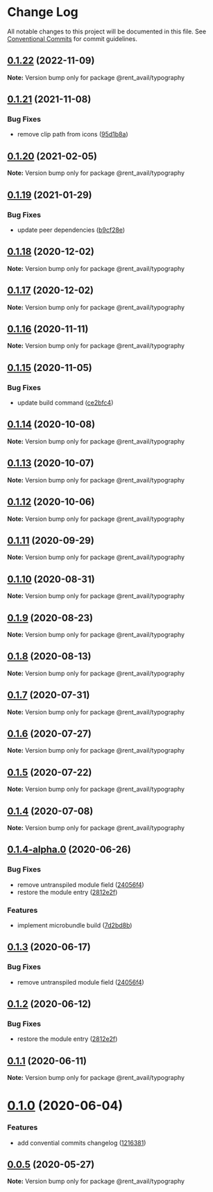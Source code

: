# Change Log

All notable changes to this project will be documented in this file.
See [Conventional Commits](https://conventionalcommits.org) for commit guidelines.

## [0.1.22](https://github.com/rentalutions/elements/compare/@rent_avail/typography@0.1.21...@rent_avail/typography@0.1.22) (2022-11-09)

**Note:** Version bump only for package @rent_avail/typography





## [0.1.21](https://github.com/rentalutions/elements/compare/@rent_avail/typography@0.1.20...@rent_avail/typography@0.1.21) (2021-11-08)


### Bug Fixes

* remove clip path from icons ([95d1b8a](https://github.com/rentalutions/elements/commit/95d1b8a2921de6b19ccd69c0a2be03bb5fd03b69))





## [0.1.20](https://github.com/rentalutions/elements/compare/@rent_avail/typography@0.1.19...@rent_avail/typography@0.1.20) (2021-02-05)

**Note:** Version bump only for package @rent_avail/typography





## [0.1.19](https://github.com/rentalutions/elements/compare/@rent_avail/typography@0.1.18...@rent_avail/typography@0.1.19) (2021-01-29)


### Bug Fixes

* update peer dependencies ([b9cf28e](https://github.com/rentalutions/elements/commit/b9cf28ea6daf7bcb028775cdcc12f1ac2a45280b))





## [0.1.18](https://github.com/rentalutions/elements/compare/@rent_avail/typography@0.1.17...@rent_avail/typography@0.1.18) (2020-12-02)

**Note:** Version bump only for package @rent_avail/typography





## [0.1.17](https://github.com/rentalutions/elements/compare/@rent_avail/typography@0.1.16...@rent_avail/typography@0.1.17) (2020-12-02)

**Note:** Version bump only for package @rent_avail/typography





## [0.1.16](https://github.com/rentalutions/elements/compare/@rent_avail/typography@0.1.15...@rent_avail/typography@0.1.16) (2020-11-11)

**Note:** Version bump only for package @rent_avail/typography





## [0.1.15](https://github.com/rentalutions/elements/compare/@rent_avail/typography@0.1.14...@rent_avail/typography@0.1.15) (2020-11-05)


### Bug Fixes

* update build command ([ce2bfc4](https://github.com/rentalutions/elements/commit/ce2bfc47d722b40d87bbad7806b727cc29e9712a))





## [0.1.14](https://github.com/rentalutions/elements/compare/@rent_avail/typography@0.1.13...@rent_avail/typography@0.1.14) (2020-10-08)

**Note:** Version bump only for package @rent_avail/typography





## [0.1.13](https://github.com/rentalutions/elements/compare/@rent_avail/typography@0.1.12...@rent_avail/typography@0.1.13) (2020-10-07)

**Note:** Version bump only for package @rent_avail/typography





## [0.1.12](https://github.com/rentalutions/elements/compare/@rent_avail/typography@0.1.11...@rent_avail/typography@0.1.12) (2020-10-06)

**Note:** Version bump only for package @rent_avail/typography





## [0.1.11](https://github.com/rentalutions/elements/compare/@rent_avail/typography@0.1.10...@rent_avail/typography@0.1.11) (2020-09-29)

**Note:** Version bump only for package @rent_avail/typography





## [0.1.10](https://github.com/rentalutions/elements/compare/@rent_avail/typography@0.1.9...@rent_avail/typography@0.1.10) (2020-08-31)

**Note:** Version bump only for package @rent_avail/typography





## [0.1.9](https://github.com/rentalutions/elements/compare/@rent_avail/typography@0.1.8...@rent_avail/typography@0.1.9) (2020-08-23)

**Note:** Version bump only for package @rent_avail/typography





## [0.1.8](https://github.com/rentalutions/elements/compare/@rent_avail/typography@0.1.7...@rent_avail/typography@0.1.8) (2020-08-13)

**Note:** Version bump only for package @rent_avail/typography





## [0.1.7](https://github.com/rentalutions/elements/compare/@rent_avail/typography@0.1.6...@rent_avail/typography@0.1.7) (2020-07-31)

**Note:** Version bump only for package @rent_avail/typography





## [0.1.6](https://github.com/rentalutions/elements/compare/@rent_avail/typography@0.1.5...@rent_avail/typography@0.1.6) (2020-07-27)

**Note:** Version bump only for package @rent_avail/typography





## [0.1.5](https://github.com/rentalutions/elements/compare/@rent_avail/typography@0.1.4...@rent_avail/typography@0.1.5) (2020-07-22)

**Note:** Version bump only for package @rent_avail/typography





## [0.1.4](https://github.com/rentalutions/elements/compare/@rent_avail/typography@0.1.4-alpha.0...@rent_avail/typography@0.1.4) (2020-07-08)

**Note:** Version bump only for package @rent_avail/typography





## [0.1.4-alpha.0](https://github.com/rentalutions/elements/compare/@rent_avail/typography@0.1.0...@rent_avail/typography@0.1.4-alpha.0) (2020-06-26)


### Bug Fixes

* remove untranspiled module field ([24056f4](https://github.com/rentalutions/elements/commit/24056f4dcc4ab05fc8d0c604a0630d7b3a8aca3c))
* restore the module entry ([2812e2f](https://github.com/rentalutions/elements/commit/2812e2f5d71068ce37a8511d9b8c527b5d63efae))


### Features

* implement microbundle build ([7d2bd8b](https://github.com/rentalutions/elements/commit/7d2bd8b20990211f6d048a3f393d78ac15ce0142))





## [0.1.3](https://github.com/rentalutions/elements/compare/@rent_avail/typography@0.1.2...@rent_avail/typography@0.1.3) (2020-06-17)


### Bug Fixes

* remove untranspiled module field ([24056f4](https://github.com/rentalutions/elements/commit/24056f4dcc4ab05fc8d0c604a0630d7b3a8aca3c))





## [0.1.2](https://github.com/rentalutions/elements/compare/@rent_avail/typography@0.1.1...@rent_avail/typography@0.1.2) (2020-06-12)


### Bug Fixes

* restore the module entry ([2812e2f](https://github.com/rentalutions/elements/commit/2812e2f5d71068ce37a8511d9b8c527b5d63efae))





## [0.1.1](https://github.com/rentalutions/elements/compare/@rent_avail/typography@0.1.0...@rent_avail/typography@0.1.1) (2020-06-11)

**Note:** Version bump only for package @rent_avail/typography





# [0.1.0](https://github.com/rentalutions/elements/compare/@rent_avail/typography@0.0.4...@rent_avail/typography@0.1.0) (2020-06-04)


### Features

* add convential commits changelog ([1216381](https://github.com/rentalutions/elements/commit/1216381d4e1bb8eb8dea4a2293a8bb84662195a9))





## [0.0.5](https://github.com/rentalutions/elements/compare/@rent_avail/typography@0.0.4...@rent_avail/typography@0.0.5) (2020-05-27)

**Note:** Version bump only for package @rent_avail/typography
